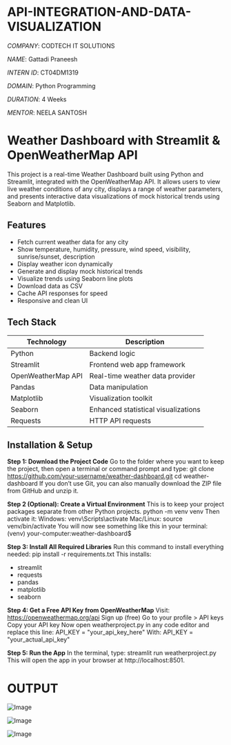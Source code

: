 # API-INTEGRATION-AND-DATA-VISUALIZATION

*COMPANY*: CODTECH IT SOLUTIONS

*NAME*: Gattadi Praneesh

*INTERN ID*: CT04DM1319

*DOMAIN*: Python Programming

*DURATION*: 4 Weeks

*MENTOR*: NEELA SANTOSH

# Weather Dashboard with Streamlit & OpenWeatherMap API

This project is a real-time Weather Dashboard built using Python and Streamlit, integrated with the OpenWeatherMap API. It allows users to view live weather conditions of any city, displays a range of weather parameters, and presents interactive data visualizations of mock historical trends using Seaborn and Matplotlib.

## Features

- Fetch current weather data for any city
- Show temperature, humidity, pressure, wind speed, visibility, sunrise/sunset, description
- Display weather icon dynamically
- Generate and display mock historical trends
- Visualize trends using Seaborn line plots
- Download data as CSV
- Cache API responses for speed
- Responsive and clean UI

## Tech Stack

| Technology   | Description                              |
|--------------|------------------------------------------|
| Python       | Backend logic                            |
| Streamlit    | Frontend web app framework               |
| OpenWeatherMap API | Real-time weather data provider  |
| Pandas       | Data manipulation                        |
| Matplotlib   | Visualization toolkit                    |
| Seaborn      | Enhanced statistical visualizations      |
| Requests     | HTTP API requests                        |

## Installation & Setup

**Step 1: Download the Project Code**
Go to the folder where you want to keep the project, then open a terminal or command prompt and type:
git clone https://github.com/your-username/weather-dashboard.git
cd weather-dashboard
If you don’t use Git, you can also manually download the ZIP file from GitHub and unzip it.

**Step 2 (Optional): Create a Virtual Environment**
This is to keep your project packages separate from other Python projects.
python -m venv venv
Then activate it:
Windows:
venv\Scripts\activate
Mac/Linux:
source venv/bin/activate
You will now see something like this in your terminal:
(venv) your-computer:weather-dashboard$

**Step 3: Install All Required Libraries**
Run this command to install everything needed:
pip install -r requirements.txt
This installs:
- streamlit
- requests
- pandas
- matplotlib
- seaborn

**Step 4: Get a Free API Key from OpenWeatherMap**
Visit: https://openweathermap.org/api
Sign up (free)
Go to your profile > API keys
Copy your API key
Now open weatherproject.py in any code editor and replace this line:
API_KEY = "your_api_key_here"
With:
API_KEY = "your_actual_api_key"

**Step 5: Run the App**
In the terminal, type:
streamlit run weatherproject.py
This will open the app in your browser at http://localhost:8501.

# OUTPUT

![Image](https://github.com/user-attachments/assets/14952446-2fc1-4e86-919d-653eeecf3dc9)

![Image](https://github.com/user-attachments/assets/44644c2e-00a0-48ae-86d6-8ce3c2f4dbf8)

![Image](https://github.com/user-attachments/assets/c9673bdb-e3ce-4e43-a03c-ccaf802477d8)








